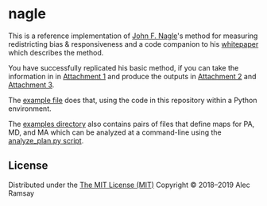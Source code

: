 # nagle

This is a reference implementation of [John F. Nagle](https://www.cmu.edu/physics/people/faculty/nagle.html)'s method for measuring redistricting bias & responsiveness and a code companion to his [whitepaper](https://www.cmu.edu/physics/people/faculty/nagle.html) which describes the method.

You have successfully replicated his basic method, if you can take the information in in [Attachment 1](https://github.com/alecramsay/nagle/attachments/1%20-%20VPI%20by%20District.txt) and produce the outputs in [Attachment 2](https://github.com/alecramsay/nagle/attachments/2%20-%20Inferred%20D%20S(V)%20Points.txt) and [Attachment 3](https://github.com/alecramsay/nagle/attachments/3%20-%20Analytics.txt).

The [example file](https://github.com/alecramsay/nagle/examples/PA-SCOPA-7S.py) does that, using the code in this repository within a Python environment.

The [examples directory](https://github.com/alecramsay/nagle/examples/) also contains pairs of files that define maps for PA, MD, and MA which can be analyzed at a command-line using the [analyze_plan.py script](https://github.com/alecramsay/nagle/scripts/analyze_plan.py).

## License

Distributed under the [The MIT License (MIT)](https://github.com/alecramsay/nagle/blob/master/LICENSE) Copyright © 2018–2019 Alec Ramsay
